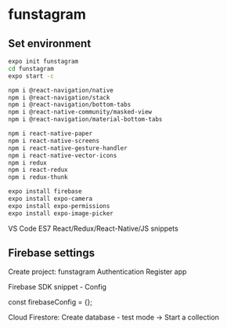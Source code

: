 # funstagram

## Set environment
```bash
expo init funstagram 
cd funstagram
expo start -c

npm i @react-navigation/native
npm i @react-navigation/stack
npm i @react-navigation/bottom-tabs
npm i @react-native-community/masked-view
npm i @react-navigation/material-bottom-tabs

npm i react-native-paper
npm i react-native-screens
npm i react-native-gesture-handler
npm i react-native-vector-icons
npm i redux
npm i react-redux
npm i redux-thunk

expo install firebase 
expo install expo-camera
expo install expo-permissions 
expo install expo-image-picker 
```

VS Code ES7 React/Redux/React-Native/JS snippets

## Firebase settings
Create project: funstagram
Authentication
Register app

Firebase SDK snippet - Config

const firebaseConfig = {};

Cloud Firestore: Create database - test mode -> Start a collection